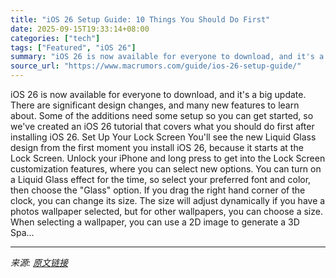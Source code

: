 ```yaml
---
title: "iOS 26 Setup Guide: 10 Things You Should Do First"
date: 2025-09-15T19:33:14+08:00
categories: ["tech"]
tags: ["Featured", "iOS 26"]
summary: "iOS 26 is now available for everyone to download, and it's a big update. There are significant design changes, and many new features to learn about. Some of the additions need some setup so you can ge"
source_url: "https://www.macrumors.com/guide/ios-26-setup-guide/"
---
```


iOS 26 is now available for everyone to download, and it's a big update. There are significant design changes, and many new features to learn about. Some of the additions need some setup so you can get started, so we've created an &zwnj;iOS 26&zwnj; tutorial that covers what you should do first after installing &zwnj;iOS 26&zwnj;. Set Up Your Lock Screen You'll see the new Liquid Glass design from the first moment you install &zwnj;iOS 26&zwnj;, because it starts at the Lock Screen. Unlock your iPhone and long press to get into the Lock Screen customization features, where you can select new options. You can turn on a Liquid Glass effect for the time, so select your preferred font and color, then choose the "Glass" option. If you drag the right hand corner of the clock, you can change its size. The size will adjust dynamically if you have a photos wallpaper selected, but for other wallpapers, you can choose a size. When selecting a wallpaper, you can use a 2D image to generate a 3D Spa...

---

*来源: [原文链接](https://www.macrumors.com/guide/ios-26-setup-guide/)*
